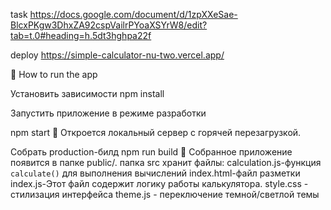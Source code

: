 task 
https://docs.google.com/document/d/1zpXXeSae-BlcxPKgw3DhxZA92cspVailrPYoaXSYrW8/edit?tab=t.0#heading=h.5dt3hghpa22f

deploy
https://simple-calculator-nu-two.vercel.app/

📌 How to run the app

Установить зависимости
npm install

Запустить приложение в режиме разработки

npm start
📌 Откроется локальный сервер с горячей перезагрузкой.

Собрать production-билд
npm run build
📌 Собранное приложение появится в папке public/.
папка src хранит файлы:
calculation.js-функция `calculate()` для выполнения вычислений
index.html-файл разметки
index.js-Этот файл содержит логику работы калькулятора.
style.css - стилизация интерфейса
theme.js - переключение темной/светлой темы


